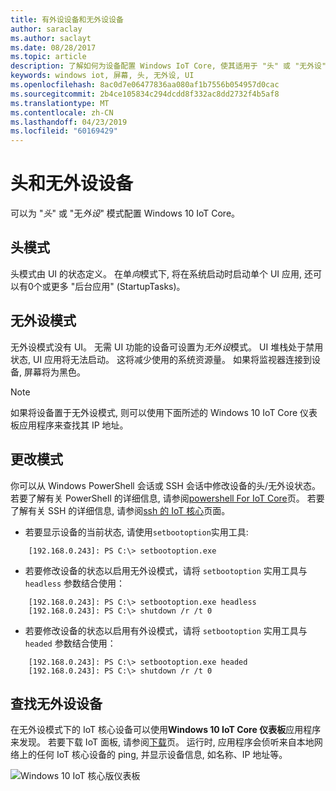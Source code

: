 ```yaml
---
title: 有外设设备和无外设设备
author: saraclay
ms.author: saclayt
ms.date: 08/28/2017
ms.topic: article
description: 了解如何为设备配置 Windows IoT Core, 使其适用于 "头" 或 "无外设" 模式。
keywords: windows iot, 屏幕, 头, 无外设, UI
ms.openlocfilehash: 8ac0d7e06477836aa080af1b7556b054957d0cac
ms.sourcegitcommit: 2b4ce105834c294dcdd8f332ac8dd2732f4b5af8
ms.translationtype: MT
ms.contentlocale: zh-CN
ms.lasthandoff: 04/23/2019
ms.locfileid: "60169429"
---
```

# <a name="headed-and-headless-devices"></a>头和无外设设备

可以为 "*头*" 或 "无*外设*" 模式配置 Windows 10 IoT Core。 

## <a name="headed-mode"></a>头模式
头模式由 UI 的状态定义。 在单*向*模式下, 将在系统启动时启动单个 UI 应用, 还可以有0个或更多 "后台应用" (StartupTasks)。 

## <a name="headless-mode"></a>无外设模式
无外设模式没有 UI。  无需 UI 功能的设备可设置为*无外设*模式。 UI 堆栈处于禁用状态, UI 应用将无法启动。 这将减少使用的系统资源量。 如果将监视器连接到设备, 屏幕将为黑色。

> [!NOTE]
> 如果将设备置于无外设模式, 则可以使用下面所述的 Windows 10 IoT Core 仪表板应用程序来查找其 IP 地址。

## <a name="changing-the-mode"></a>更改模式
你可以从 Windows PowerShell 会话或 SSH 会话中修改设备的头/无外设状态。 若要了解有关 PowerShell 的详细信息, 请参阅[powershell For IoT Core](../connect-your-device/PowerShell.md)页。 若要了解有关 SSH 的详细信息, 请参阅[ssh 的 IoT 核心](../connect-your-device/SSH.md)页面。

* 若要显示设备的当前状态, 请使用`setbootoption`实用工具:

~~~
    [192.168.0.243]: PS C:\> setbootoption.exe
~~~

* 若要修改设备的状态以启用无外设模式，请将 `setbootoption` 实用工具与 `headless` 参数结合使用：

~~~
    [192.168.0.243]: PS C:\> setbootoption.exe headless
    [192.168.0.243]: PS C:\> shutdown /r /t 0
~~~

* 若要修改设备的状态以启用有外设模式，请将 `setbootoption` 实用工具与 `headed` 参数结合使用：

~~~
    [192.168.0.243]: PS C:\> setbootoption.exe headed
    [192.168.0.243]: PS C:\> shutdown /r /t 0
~~~

## <a name="finding-your-headless-device"></a>查找无外设设备

在无外设模式下的 IoT 核心设备可以使用**Windows 10 IoT Core 仪表板**应用程序来发现。  若要下载 IoT 面板, 请参阅[下载](http://go.microsoft.com/fwlink/?LinkID=708576)页。
运行时, 应用程序会侦听来自本地网络上的任何 IoT 核心设备的 ping, 并显示设备信息, 如名称、IP 地址等。

![Windows 10 IoT 核心版仪表板](../media/HeadlessMode/selectDevice.png)
